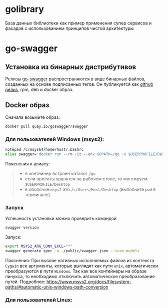 # golibrary
База данных библиотеки как пример применения супер сервисов и фасадов с использованием принципов чистой архитектуры


# go-swagger

## Установка из бинарных дистрибутивов

Релизы [go-swagger](https://goswagger.io/install.html) распространяются в виде бинарных файлов, созданных на основе подписанных тегов. Он публикуется как [github релиз](https://github.com/go-swagger/go-swagger/tags), rpm, deb и docker образ.

## Docker образ
Сначала возьмите образ:
```sh
docker pull quay.io/goswagger/swagger
```
### Для пользователей Windows (msys2):
```sh
notepad /c/msys64/home/host/.bashrc
alias swagger='docker run --rm -it --env GOPATH=/go -v $USERPROFILE/Desktop:/go/c/Users/Host/Desktop -w /go$(pwd) quay.io/goswagger/swagger'
```
Пояснения к алиасу:
> - в контейнер встроен каталог `/go`
> - если проекты хранятся на рабочем столе, то монтируем `$USERPROFILE/Desktop`
> - в оболочке `msys2` это `/c/Users/Host/Desktop` (выполните `pwd` в терминале)

### Запуск
Успешность установки можно проверить командой 
```sh
swagger version
```
Запуск:
```sh
export MSYS2_ARG_CONV_EXCL="*"
swagger generate spec -o ./public/swagger.json --scan-models
```
Пояснения:
При вызове нативных исполняемых файлов из контекста `Cygwin` все аргументы, которые выглядят как пути `unix`, автоматически преобразуются в пути `Windows`. Так как все контейнеры на образе линукса, то необходимо отключить автоматическое преобразование путей. 
Подробнее: https://www.msys2.org/docs/filesystem-paths/#automatic-unix-windows-path-conversion

### Для пользователей Linux:
